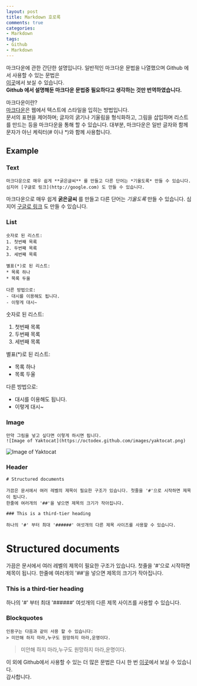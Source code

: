 ```yaml
---
layout: post
title: Markdown 호로록
comments: true
categories:
- Markdown
tags:
- Github
- Markdown
---
```


마크다운에 관한 간단한 설명입니다. 일반적인 마크다운 문법을 나열했으며 Github 에서 사용할 수 있는 문법은  
[이곳](https://guides.github.com/features/mastering-markdown/)에서 보실 수 있습니다.  
<strong>Github 에서 설명해둔 마크다운 문법중 필요하다고 생각하는 것만 번역하였습니다.</strong>  

<div class="message">
마크다운이란?<br/>
<a href="http://daringfireball.net/projects/markdown/">마크다운</a>은 웹에서 텍스트에 스타일을 입히는 방법입니다.<br/>
문서의 표현을 제어하며; 글자의 굵기나 기울림을 형식화하고, 그림을 삽입하며 리스트를 만드는 등을 마크다운을 통해 할 수 있습니다.
대부분, 마크다운은 일반 글자와 함께 문자가 아닌 케릭터(# 이나 *)와 함께 사용합니다. 
</div>

## Example

### Text
```
마크다운으로 매우 쉽게 **굵은글씨** 를 만들고 다른 단어는 *기울도록* 만들 수 있습니다. 심지어 [구글로 링크](http://google.com) 도 만들 수 있습니다.
```
마크다운으로 매우 쉽게 **굵은글씨** 를 만들고 다른 단어는 *기울도록* 만들 수 있습니다. 심지어 [구글로 링크](http://google.com) 도 만들 수 있습니다.

### List
```
숫자로 된 리스트:
1. 첫번째 목록 
2. 두번째 목록 
3. 세번째 목록

별표(*)로 된 리스트:
* 목록 하나
* 목록 두울

다른 방법으로:
- 대시를 이용해도 됩니다.
- 이렇게 대시~
```
숫자로 된 리스트:  
1. 첫번째 목록  
2. 두번째 목록  
3. 세번째 목록  
  
별표(*)로 된 리스트:  
* 목록 하나  
* 목록 두울  
  
다른 방법으로:  
- 대시를 이용해도 됩니다.  
- 이렇게 대시~  

### Image
```
만약 그림을 넣고 싶다면 이렇게 하시면 됩니다.
![Image of Yaktocat](https://octodex.github.com/images/yaktocat.png)
```
![Image of Yaktocat](https://octodex.github.com/images/yaktocat.png)  

### Header
```
# Structured documents

가끔은 문서에서 여러 레벨의 제목이 필요한 구조가 있습니다. 첫줄을 '#'으로 시작하면 제목이 됩니다.
한줄에 여러개의 '##'을 넣으면 제목의 크기가 작아집니다.

### This is a third-tier heading

하나의 '#' 부터 최대 '######' 여섯개의 다른 제목 사이즈를 사용할 수 있습니다.

```
# Structured documents

가끔은 문서에서 여러 레벨의 제목이 필요한 구조가 있습니다. 첫줄을 '#'으로 시작하면 제목이 됩니다.
한줄에 여러개의 '##'을 넣으면 제목의 크기가 작아집니다.

### This is a third-tier heading

하나의 '#' 부터 최대 '######' 여섯개의 다른 제목 사이즈를 사용할 수 있습니다.

### Blockquotes
```
인용구는 다음과 같이 사용 할 수 있습니다:
> 미안해 하지 마라,누구도 원망하지 마라,운명이다.
```
> 미안해 하지 마라,누구도 원망하지 마라,운명이다.  

이 외에 Github에서 사용할 수 있는 더 많은 문법은 다시 한 번 [이곳](https://guides.github.com/features/mastering-markdown/)에서 보실 수 있습니다.  
감사합니다.





